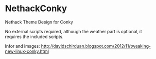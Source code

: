 NethackConky
============

Nethack Theme Design for Conky

No external scripts required, although the weather part is optional, it requires the included scripts.

Infor and images: http://davidschirduan.blogspot.com/2012/11/tweaking-new-linux-conky.html
